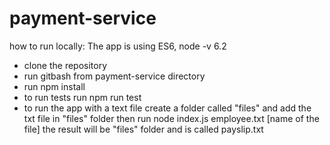 # payment-service
how to run locally:
The app is using ES6, node -v 6.2
- clone the repository
- run gitbash from payment-service directory
- run 
	npm install
- to run tests run
	npm run test
- to run the app with a text file create a folder called "files" and add the txt file in "files" folder then run 
	node index.js employee.txt [name of the file]
	the result will be "files" folder and is called payslip.txt

